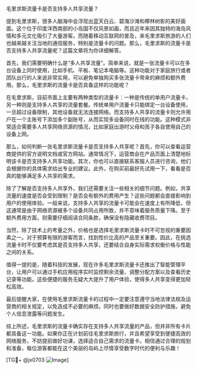 毛里求斯流量卡是否支持多人共享流量？

提到毛里求斯，很多人脑海中会浮现出蓝天白云、碧海沙滩和椰林树影的美好画面。这个位于印度洋西南部的小岛国不仅风景如画，而且近年来因其独特的海岛风情和多元文化吸引了大量游客。而随着移动互联网的普及，来毛里求斯旅游的人们也越来越关注当地的通信服务，特别是流量卡的问题。那么，毛里求斯的流量卡是否支持多人共享流量呢？这篇文章将为你详细解答。

首先，我们需要明确什么是“多人共享流量”。简单来说，就是一张流量卡可以在多台设备上同时使用，比如手机、平板、笔记本电脑等。这种功能对于家庭旅行或者团队出行的人来说非常实用，可以避免单独购买多张流量卡带来的麻烦和额外费用。那么，毛里求斯的流量卡是否具备这样的功能呢？

在毛里求斯，目前市面上主要有两种类型的流量卡：一种是传统的单用户流量卡，另一种则是支持多人共享的流量套餐。传统单用户流量卡只能绑定一台设备使用，一旦超过设备限制，其他设备就无法连接网络。而支持多人共享的流量卡则允许用户在一个主账号下添加多个副账号，从而实现多设备同时在线的功能。这种模式非常适合需要多人共享网络资源的情况，比如家庭出游时父母和孩子各自使用自己的设备上网。

那么，如何判断一张毛里求斯流量卡是否支持多人共享呢？首先，你可以查看运营商提供的官方说明文档或官方网站。通常情况下，运营商会在产品页面上清楚地标明该卡是否支持多人共享功能。其次，你也可以直接联系客服人员进行咨询，他们会根据你的具体需求给出专业的建议。此外，在购买前最好先试用一下，看看是否真的能够满足多人共享的需求。

除了了解是否支持多人共享外，我们还需要关注一些相关的细节问题。例如，共享流量的速度是否会受到限制？是否会有额外的费用产生？这些问题都会直接影响到用户的使用体验。一般来说，支持多人共享的流量卡可能会在速度上有所降低，但这通常是由于网络资源被多个设备共同占用所致，并不意味着服务质量下降。至于额外费用方面，则需要仔细阅读合同条款，确保没有隐藏收费项目。

当然，除了技术上的考量之外，价格也是选择毛里求斯流量卡时不可忽视的重要因素之一。对于预算有限的游客而言，找到性价比高的产品至关重要。因此，在挑选流量卡时不仅要考虑其是否支持多人共享，还要结合自身实际需求权衡价格与性能之间的关系。

值得一提的是，随着科技的发展，现在许多毛里求斯流量卡还推出了智能管理平台，让用户可以通过手机应用程序实时监控剩余流量、调整分配方案以及查看历史记录等功能。这些便捷的服务无疑大大提升了用户体验，使得多人共享变得更加轻松高效。

最后提醒大家，在使用毛里求斯流量卡的过程中一定要注意遵守当地法律法规及运营商的相关规定，以免造成不必要的麻烦。同时也要做好数据安全防护措施，避免个人信息泄露等问题发生。

综上所述，毛里求斯的流量卡确实存在支持多人共享流量的产品，但并非所有卡片都具备这一功能。如果你正在计划前往毛里求斯旅行，并且希望享受到便捷高效的网络服务，不妨提前做好功课，选择适合自己需求的流量卡。相信通过合理的规划和准备，每位游客都能在这个美丽的岛屿上尽情享受数字时代的便利与乐趣！

[TG💪+ @jx0703 ![Image](https://github.com/user-attachments/assets/dbca1d08-cadb-493c-b0ec-ad6f7a83f270)]